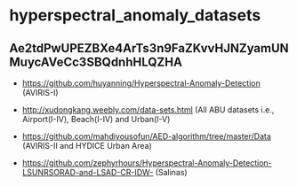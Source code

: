 # hyperspectral_anomaly_datasets

## Ae2tdPwUPEZBXe4ArTs3n9FaZKvvHJNZyamUNMuycAVeCc3SBQdnhHLQZHA

* https://github.com/huyanning/Hyperspectral-Anomaly-Detection (AVIRIS-I)

* http://xudongkang.weebly.com/data-sets.html (All ABU datasets i.e., Airport(I-IV), Beach(I-IV) and Urban(I-V)

* https://github.com/mahdiyousofun/AED-algorithm/tree/master/Data (AVIRIS-II and HYDICE Urban Area)

* https://github.com/zephyrhours/Hyperspectral-Anomaly-Detection-LSUNRSORAD-and-LSAD-CR-IDW- (Salinas)
